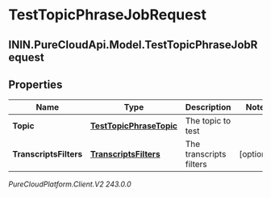 # TestTopicPhraseJobRequest

## ININ.PureCloudApi.Model.TestTopicPhraseJobRequest

## Properties

|Name | Type | Description | Notes|
|------------ | ------------- | ------------- | -------------|
| **Topic** | [**TestTopicPhraseTopic**](TestTopicPhraseTopic) | The topic to test | |
| **TranscriptsFilters** | [**TranscriptsFilters**](TranscriptsFilters) | The transcripts filters | [optional] |



_PureCloudPlatform.Client.V2 243.0.0_
